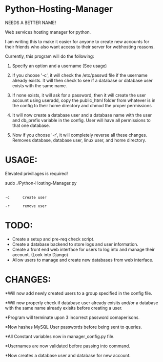 Python-Hosting-Manager
======================

NEEDS A BETTER NAME!

Web services hosting manager for python.

I am writing this to make it easier for anyone to create new accounts for their friends who also want access to their server for webhosting reasons.

Currently, this program will do the following:

1) Specify an option and a username (See usage)

2) If you choose '-c', it will check the /etc/passwd file if the username already exists. It will then check to see if a database or database user exists with the same name.

3) If none exists, it will ask for a password, then it will create the user account using useradd, copy the public_html folder from whatever is in the config to their home directory and chmod the proper permissions

4) It will now create a database user and a database name with the user and db_prefix variable in the config. User will have all permissions to that one database.

5) Now if you choose '-r', it will completely reverse all these changes. Removes database, database user, linux user, and home directory.

USAGE:
=======
Elevated privillages is required!

sudo ./Python-Hosting-Manager.py <option> <username>

	-c		Create user

	-r		remove user

TODO:
======
* Create a setup and pre-req check script.
* Create a database backend to store logs and user information.
* Create a front end web interface for users to log into and manage their account. (Look into Django)
* Allow users to manage and create new databases from web interface.

CHANGES:
=========

*Will now add newly created users to a group specified in the config file.

*Will now properly check if database user already exisits and/or a database with the same name already exisits before creating a user.

*Program will terminate upon 3 incorrect password comaperisons.

*Now hashes MySQL User passwords before being sent to queries.

*All Constant variables now in manager_config.py file.

*Usernames are now validated before passing into command.

*Now creates a database user and database for new account.
